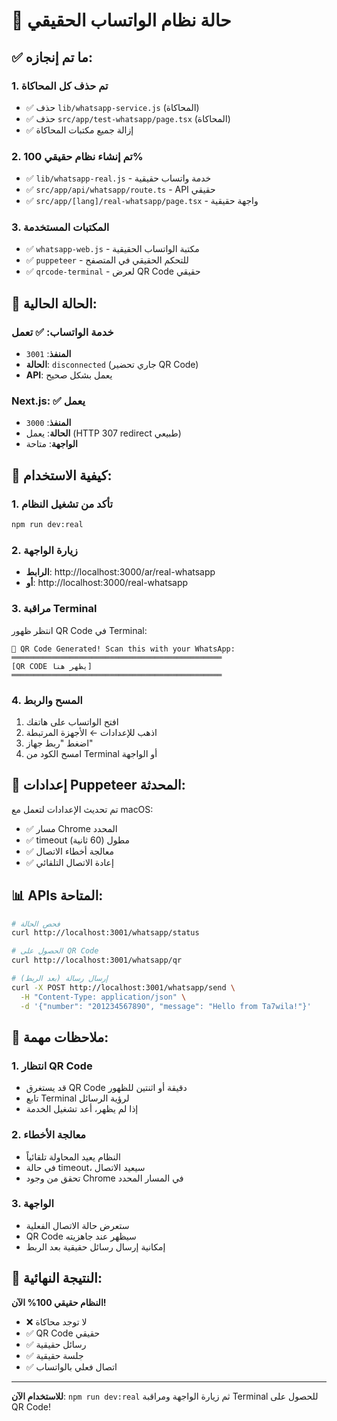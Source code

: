 # 🎯 حالة نظام الواتساب الحقيقي

## ✅ ما تم إنجازه:

### 1. **تم حذف كل المحاكاة**
- ✅ حذف `lib/whatsapp-service.js` (المحاكاة)
- ✅ حذف `src/app/test-whatsapp/page.tsx` (المحاكاة)
- ✅ إزالة جميع مكتبات المحاكاة

### 2. **تم إنشاء نظام حقيقي 100%**
- ✅ `lib/whatsapp-real.js` - خدمة واتساب حقيقية
- ✅ `src/app/api/whatsapp/route.ts` - API حقيقي
- ✅ `src/app/[lang]/real-whatsapp/page.tsx` - واجهة حقيقية

### 3. **المكتبات المستخدمة**
- ✅ `whatsapp-web.js` - مكتبة الواتساب الحقيقية
- ✅ `puppeteer` - للتحكم الحقيقي في المتصفح
- ✅ `qrcode-terminal` - لعرض QR Code حقيقي

## 🚀 الحالة الحالية:

### خدمة الواتساب: ✅ تعمل
- **المنفذ**: `3001`
- **الحالة**: `disconnected` (جاري تحضير QR Code)
- **API**: يعمل بشكل صحيح

### Next.js: ✅ يعمل
- **المنفذ**: `3000`
- **الحالة**: يعمل (HTTP 307 redirect طبيعي)
- **الواجهة**: متاحة

## 📱 كيفية الاستخدام:

### 1. **تأكد من تشغيل النظام**
```bash
npm run dev:real
```

### 2. **زيارة الواجهة**
- **الرابط**: http://localhost:3000/ar/real-whatsapp
- **أو**: http://localhost:3000/real-whatsapp

### 3. **مراقبة Terminal**
انتظر ظهور QR Code في Terminal:
```
🚀 QR Code Generated! Scan this with your WhatsApp:
═══════════════════════════════════════════════
[QR CODE يظهر هنا]
═══════════════════════════════════════════════
```

### 4. **المسح والربط**
1. افتح الواتساب على هاتفك
2. اذهب للإعدادات ← الأجهزة المرتبطة
3. اضغط "ربط جهاز"
4. امسح الكود من Terminal أو الواجهة

## 🔧 إعدادات Puppeteer المحدثة:

تم تحديث الإعدادات لتعمل مع macOS:
- ✅ مسار Chrome المحدد
- ✅ timeout مطول (60 ثانية)
- ✅ معالجة أخطاء الاتصال
- ✅ إعادة الاتصال التلقائي

## 📊 APIs المتاحة:

```bash
# فحص الحالة
curl http://localhost:3001/whatsapp/status

# الحصول على QR Code
curl http://localhost:3001/whatsapp/qr

# إرسال رسالة (بعد الربط)
curl -X POST http://localhost:3001/whatsapp/send \
  -H "Content-Type: application/json" \
  -d '{"number": "201234567890", "message": "Hello from Ta7wila!"}'
```

## 🚨 ملاحظات مهمة:

### 1. **انتظار QR Code**
- قد يستغرق QR Code دقيقة أو اثنتين للظهور
- تابع Terminal لرؤية الرسائل
- إذا لم يظهر، أعد تشغيل الخدمة

### 2. **معالجة الأخطاء**
- النظام يعيد المحاولة تلقائياً
- في حالة timeout، سيعيد الاتصال
- تحقق من وجود Chrome في المسار المحدد

### 3. **الواجهة**
- ستعرض حالة الاتصال الفعلية
- QR Code سيظهر عند جاهزيته
- إمكانية إرسال رسائل حقيقية بعد الربط

## 🎉 النتيجة النهائية:

**النظام حقيقي 100% الآن!**
- ❌ لا توجد محاكاة
- ✅ QR Code حقيقي
- ✅ رسائل حقيقية
- ✅ جلسة حقيقية
- ✅ اتصال فعلي بالواتساب

---

**للاستخدام الآن**: `npm run dev:real` ثم زيارة الواجهة ومراقبة Terminal للحصول على QR Code! 
 
